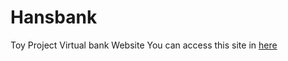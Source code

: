 # Hansbank
Toy Project Virtual bank Website
You can access this site in [here](https://hohuns.github.io/hansbank/)
